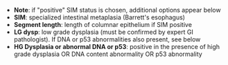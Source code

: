 * **Note**: if "positive" SIM status is chosen, additional options appear below
* **SIM**: specialized intestinal metaplasia (Barrett's esophagus)
* **Segment length**: length of columnar epithelium if SIM positive
* **LG dysp**:  low grade dysplasia (must be confirmed by expert GI pathologist). If DNA or p53 abnormalities also present, see below
* **HG Dysplasia or abnormal DNA or p53**: positive in the presence of high grade dysplasia OR DNA content abnormality OR p53 abnormality
